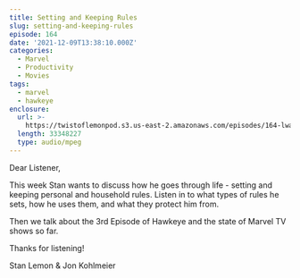 ```yaml
---
title: Setting and Keeping Rules
slug: setting-and-keeping-rules
episode: 164
date: '2021-12-09T13:38:10.000Z'
categories:
  - Marvel
  - Productivity
  - Movies
tags:
  - marvel
  - hawkeye
enclosure:
  url: >-
    https://twistoflemonpod.s3.us-east-2.amazonaws.com/episodes/164-lwatol-20211209.mp3
  length: 33348227
  type: audio/mpeg
---
```


Dear Listener,

This week Stan wants to discuss how he goes through life - setting and keeping personal and household rules. Listen in to what types of rules he sets, how he uses them, and what they protect him from.

Then we talk about the 3rd Episode of Hawkeye and the state of Marvel TV shows so far.

Thanks for listening!

Stan Lemon & Jon Kohlmeier
